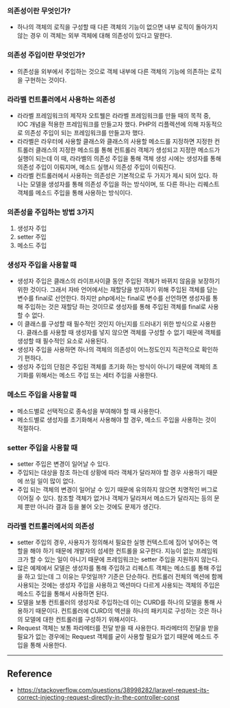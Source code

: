 ### 의존성이란 무엇인가?
- 하나의 객체의 로직을 구성할 때 다른 객체의 기능이 없으면 내부 로직이 돌아가지 않는 경우 이 객체는 외부 객체에 대해 의존성이 있다고 말한다.

### 의존성 주입이란 무엇인가?
- 의존성을 외부에서 주입하는 것으로 객체 내부에 다른 객체의 기능에 의존하는 로직을 구현하는 것이다. 

### 라라벨 컨트롤러에서 사용하는 의존성
- 라라벨 프레임워크의 제작자 오트웰은 라라벨 프레임워크를 만들 때의 목적 중, IOC 개념을 적용한 프레임워크를 만들고자 했다. PHP의 리플렉션에 의해 자동적으로 의존성 주입이 되는 프레임워크를 만들고자 했다.
- 라라벨은 라우터에 사용할 클래스와 클래스의 사용할 메소드를 지정하면 지정한 컨트롤러 클래스의 지정한 메소드를 통해 컨트롤러 객체가 생성되고 지정한 메소드가 실행이 되는데 이 때, 라라벨의 의존성 주입을 통해 객체 생성 시에는 생성자를 통해 의존성 주입이 이뤄지며, 메소드 실행시 의존성 주입이 이뤄진다.
- 라라벨 컨트롤러에서 사용하는 의존성은 기본적으로 두 가지가 제시 되어 있다. 하나는 모델을 생성자를 통해 의존성 주입을 하는 방식이며, 또 다른 하나는 리퀘스트 객체를 메소드 주입을 통해 사용하는 방식이다. 

### 의존성을 주입하는 방법 3가지
1. 생성자 주입
2. setter 주입
3. 메소드 주입

### 생성자 주입을 사용할 때
- 생성자 주입은 클래스의 라이프사이클 동안 주입된 객체가 바뀌지 않음을 보장하기 위한 것이다. 그래서 자바 언어에서는 재할당을 방지하기 위해 주입된 객체를 담는 변수를 final로 선언한다. 하지만 php에서는 final로 변수를 선언하면 생성자를 통해 주입하는 것은 재할당 하는 것이므로 생성자를 통해 주입된 객체를 final로 사용할 수 없다.
- 이 클래스를 구성할 때 필수적인 것인지 아닌지를 드러내기 위한 방식으로 사용한다. 클래스를 사용할 때 생성자를 넣지 않으면 객체를 구성할 수 없기 때문에 객체를 생성할 때 필수적인 요소로 사용된다.
- 생성자 주입을 사용하면 하나의 객체의 의존성이 어느정도인지 직관적으로 확인하기 편하다.
- 생성자 주입의 단점은 주입된 객체를 초기화 하는 방식이 아니기 때문에 객체의 초기화를 위해서는 메소드 주입 또는 세터 주입을 사용한다.

### 메소드 주입을 사용할 때
- 메소드별로 선택적으로 종속성을 부여해야 할 때 사용한다.
- 메소드별로 생성자를 초기화해서 사용해야 할 경우, 메소드 주입을 사용하는 것이 적절하다. 

### setter 주입을 사용할 때
- setter 주입은 변경이 일어날 수 있다.
- 주입되는 대상을 참조 하는데 상황에 따라 객체가 달라져야 할 경우 사용하기 때문에 쓰일 일이 많이 없다.
- 주입 되는 객체의 변경이 일어날 수 있기 때문에 유의하지 않으면 치명적인 버그로 이어질 수 있다. 참조할 객체가 없거나 객체가 달라져서 메소드가 달라지는 등의 문제 뿐만 아니라 결과 등을 불어 오는 것에도 문제가 생긴다.

### 라라벨 컨트롤러에서의 의존성
- setter 주입의 경우, 사용자가 정의해서 필요한 실행 컨텍스트에 집어 넣어주는 역할을 해야 하기 때문에 개발자의 섬세한 컨트롤을 요구한다. 지능이 없는 프레임워크가 할 수 있는 일이 아니기 때문에 프레임워크는 setter 주입을 지원하지 않는다.
- 많은 예제에서 모델은 생성자를 통해 주입하고 리퀘스트 객체는 메소드를 통해 주입을 하고 있는데 그 이유는 무엇일까? 기준은 단순하다. 컨트롤러 전체의 엑션에 함께 사용되는 것에는 생성자 주입을 사용하고 엑션마다 다르게 사용되는 객체의 주입은 메소드 주입을 통해서 사용하면 된다. 
- 모델을 보통 컨트롤러의 생성자로 주입하는데 이는 CURD를 하나의 모델을 통해 사용하기 때문이다. 컨트롤러에 CURD의 엑션을 하나의 패키지로 구성하는 것은 하나의 모델에 대한 컨트롤러를 구성하기 위해서이다.
- Request 객체는 보통 파라메터를 전달 받을 때 사용한다. 파라메터의 전달을 받을 필요가 없는 경우에는 Request 객체를 굳이 사용할 필요가 없기 때문에 메소드 주입을 통해 사용한다.




---

## Reference
- https://stackoverflow.com/questions/38998282/laravel-request-its-correct-injecting-request-directly-in-the-controller-const
